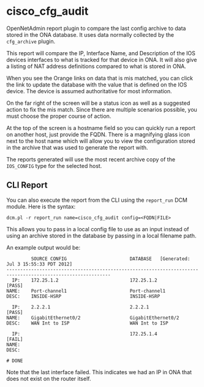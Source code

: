 cisco_cfg_audit
===============

OpenNetAdmin report plugin to compare the last config archive to data stored in the ONA database. It uses data normally collected by the `cfg_archive` plugin.

This report will compare the IP, Interface Name, and Description of the IOS devices interfaces to what is tracked for that device in ONA.  It will also give a listing of NAT address definitions compared to what is stored in ONA.

When you see the Orange links on data that is mis matched, you can click the link to update the database with the value that is defined on the IOS device.  The device is assumed authoritative for most information.

On the far right of the screen will be a status icon as well as a suggested action to fix the mis match.  Since there are multiple scenarios possible, you must choose the proper course of action.

At the top of the screen is a hostname field so you can quickly run a report on another host, just provide the FQDN. There is a magnifying glass icon next to the host name which will allow you to view the configuration stored in the archive that was used to generate the report with.

The reports generated will use the most recent archive copy of the `IOS_CONFIG` type for the selected host. 

CLI Report
----------

You can also execute the report from the CLI using the `report_run` DCM module. Here is the syntax:

    dcm.pl -r report_run name=cisco_cfg_audit config=<FQDN|FILE>

This allows you to pass in a local config file to use as an input instead of using an archive stored in the database by passing in a local filename path.

An example output would be:


             SOURCE CONFIG                       DATABASE   [Generated: Jul 3 15:55:33 PDT 2012]
    ------------------------------------------------------------------------------------------------------------
      IP:    172.25.1.2                          172.25.1.2                                                         [PASS]
    NAME:    Port-channel1                       Port-channel1                                                     
    DESC:    INSIDE-HSRP                         INSIDE-HSRP                                                       
    
      IP:    2.2.2.1                             2.2.2.1                                                            [PASS]
    NAME:    GigabitEthernet0/2                  GigabitEthernet0/2                                                
    DESC:    WAN Int to ISP                      WAN Int to ISP                                 
    
      IP:                                        172.25.1.4                                                         [FAIL]
    NAME:                                                                                                          
    DESC:                                                                                                          
    
    # DONE


Note that the last interface failed.  This indicates we had an IP in ONA that does not exist on the router itself.
